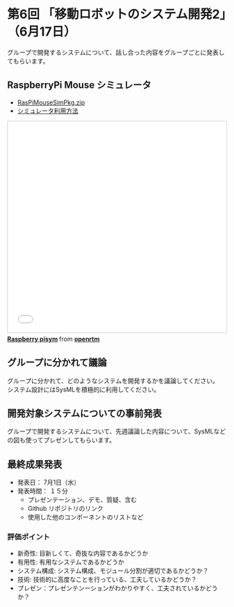 # 第6回 「移動ロボットのシステム開発2」（6月17日）

グループで開発するシステムについて、話し合った内容をグループごとに発表してもらいます。

## RaspberryPi Mouse シミュレータ

- [RasPiMouseSimPkg.zip](https://github.com/sealbreeder/TMU-Ubiquitous-Robotics/raw/master/RasPiMouseSimPkg.zip)
- [シミュレータ利用方法](https://openrtm.org/openrtm/ja/node/6198)

<iframe src="//www.slideshare.net/slideshow/embed_code/key/h3UNy4ZbKSbWE7" width="595" height="485" frameborder="0" marginwidth="0" marginheight="0" scrolling="no" style="border:1px solid #CCC; border-width:1px; margin-bottom:5px; max-width: 100%;" allowfullscreen> </iframe> <div style="margin-bottom:5px"> <strong> <a href="//www.slideshare.net/openrtm/raspberry-pisym" title="Raspberry pisym" target="_blank">Raspberry pisym</a> </strong> from <strong><a href="https://www.slideshare.net/openrtm" target="_blank">openrtm</a></strong> </div>

## グループに分かれて議論

グループに分かれて、どのようなシステムを開発するかを議論してください。
システム設計にはSysMLを積極的に利用してください。

## 開発対象システムについての事前発表

グループで開発するシステムについて、先週議論した内容について、SysMLなどの図も使ってプレゼンしてもらいます。


## 最終成果発表

- 発表日： 7月1日（水）
- 発表時間： １５分
  - プレゼンテーション、デモ、質疑、含む
  - Github リポジトリのリンク
  - 使用した他のコンポーネントのリストなど

### 評価ポイント
- 新奇性: 目新しくて、奇抜な内容であるかどうか
- 有用性: 有用なシステムであるかどうか
- システム構成: システム構成、モジュール分割が適切であるかどうか？
- 技術: 技術的に高度なことを行っている、工夫しているかどうか？
- プレゼン：プレゼンテンーションがわかりやすく、工夫されているかどうか？


